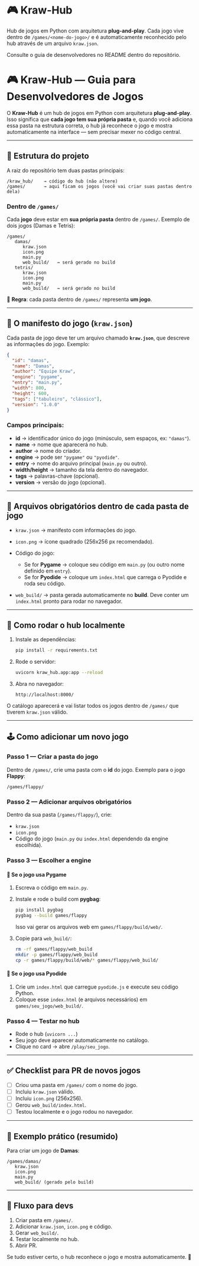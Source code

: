 # 🎮 Kraw-Hub

Hub de jogos em Python com arquitetura **plug-and-play**.
Cada jogo vive dentro de `/games/<nome-do-jogo>/` e é automaticamente reconhecido
pelo hub através de um arquivo `kraw.json`.

Consulte o guia de desenvolvedores no README dentro do repositório.
# 🎮 Kraw-Hub — Guia para Desenvolvedores de Jogos

O **Kraw-Hub** é um hub de jogos em Python com arquitetura **plug-and-play**.
Isso significa que **cada jogo tem sua própria pasta** e, quando você adiciona essa pasta na estrutura correta, o hub já reconhece o jogo e mostra automaticamente na interface — sem precisar mexer no código central.

---

## 📂 Estrutura do projeto

A raiz do repositório tem duas pastas principais:

```
/kraw_hub/    → código do hub (não altere)
/games/       → aqui ficam os jogos (você vai criar suas pastas dentro dela)
```

### Dentro de `/games/`

Cada **jogo** deve estar em **sua própria pasta** dentro de `/games/`.
Exemplo de dois jogos (Damas e Tetris):

```
/games/
   damas/
      kraw.json
      icon.png
      main.py
      web_build/   → será gerado no build
   tetris/
      kraw.json
      icon.png
      main.py
      web_build/   → será gerado no build
```

📌 **Regra**: cada pasta dentro de `/games/` representa **um jogo**.

---

## 🧾 O manifesto do jogo (`kraw.json`)

Cada pasta de jogo deve ter um arquivo chamado **`kraw.json`**, que descreve as informações do jogo.
Exemplo:

```json
{
  "id": "damas",
  "name": "Damas",
  "author": "Equipe Kraw",
  "engine": "pygame",
  "entry": "main.py",
  "width": 800,
  "height": 600,
  "tags": ["tabuleiro", "clássico"],
  "version": "1.0.0"
}
```

### Campos principais:

* **id** → identificador único do jogo (minúsculo, sem espaços, ex: `"damas"`).
* **name** → nome que aparecerá no hub.
* **author** → nome do criador.
* **engine** → pode ser `"pygame"` ou `"pyodide"`.
* **entry** → nome do arquivo principal (`main.py` ou outro).
* **width/height** → tamanho da tela dentro do navegador.
* **tags** → palavras-chave (opcional).
* **version** → versão do jogo (opcional).

---

## 🎨 Arquivos obrigatórios dentro de cada pasta de jogo

* `kraw.json` → manifesto com informações do jogo.
* `icon.png` → ícone quadrado (256x256 px recomendado).
* Código do jogo:

  * Se for **Pygame** → coloque seu código em `main.py` (ou outro nome definido em `entry`).
  * Se for **Pyodide** → coloque um `index.html` que carrega o Pyodide e roda seu código.
* `web_build/` → pasta gerada automaticamente no **build**. Deve conter um `index.html` pronto para rodar no navegador.

---

## 🚀 Como rodar o hub localmente

1. Instale as dependências:

   ```bash
   pip install -r requirements.txt
   ```
2. Rode o servidor:

   ```bash
   uvicorn kraw_hub.app:app --reload
   ```
3. Abra no navegador:

   ```
   http://localhost:8000/
   ```

O catálogo aparecerá e vai listar todos os jogos dentro de `/games/` que tiverem `kraw.json` válido.

---

## 🕹️ Como adicionar um novo jogo

### Passo 1 — Criar a pasta do jogo

Dentro de `/games/`, crie uma pasta com o **id** do jogo.
Exemplo para o jogo **Flappy**:

```
/games/flappy/
```

### Passo 2 — Adicionar arquivos obrigatórios

Dentro da sua pasta (`/games/flappy/`), crie:

* `kraw.json`
* `icon.png`
* Código do jogo (`main.py` ou `index.html` dependendo da engine escolhida).

### Passo 3 — Escolher a engine

#### 🔹 Se o jogo usa **Pygame**

1. Escreva o código em `main.py`.
2. Instale e rode o build com **pygbag**:

   ```bash
   pip install pygbag
   pygbag --build games/flappy
   ```

   Isso vai gerar os arquivos web em `games/flappy/build/web/`.
3. Copie para `web_build/`:

   ```bash
   rm -rf games/flappy/web_build
   mkdir -p games/flappy/web_build
   cp -r games/flappy/build/web/* games/flappy/web_build/
   ```

#### 🔹 Se o jogo usa **Pyodide**

1. Crie um `index.html` que carregue `pyodide.js` e execute seu código Python.
2. Coloque esse `index.html` (e arquivos necessários) em `games/seu_jogo/web_build/`.

### Passo 4 — Testar no hub

* Rode o hub (`uvicorn ...`)
* Seu jogo deve aparecer automaticamente no catálogo.
* Clique no card → abre `/play/seu_jogo`.

---

## ✅ Checklist para PR de novos jogos

* [ ] Criou uma pasta em `/games/` com o nome do jogo.
* [ ] Incluiu `kraw.json` válido.
* [ ] Incluiu `icon.png` (256x256).
* [ ] Gerou `web_build/index.html`.
* [ ] Testou localmente e o jogo rodou no navegador.

---

## 📌 Exemplo prático (resumido)

Para criar um jogo de **Damas**:

```
/games/damas/
   kraw.json
   icon.png
   main.py
   web_build/ (gerado pelo build)
```

---

## 🧩 Fluxo para devs

1. Criar pasta em `/games/`.
2. Adicionar `kraw.json`, `icon.png` e código.
3. Gerar `web_build/`.
4. Testar localmente no hub.
5. Abrir PR.

Se tudo estiver certo, o hub reconhece o jogo e mostra automaticamente. 🎉
